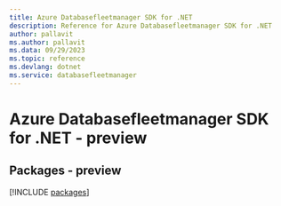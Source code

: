 ```yaml
---
title: Azure Databasefleetmanager SDK for .NET
description: Reference for Azure Databasefleetmanager SDK for .NET
author: pallavit
ms.author: pallavit
ms.data: 09/29/2023
ms.topic: reference
ms.devlang: dotnet
ms.service: databasefleetmanager
---
```

# Azure Databasefleetmanager SDK for .NET - preview
## Packages - preview
[!INCLUDE [packages](databasefleetmanager-index.md)]